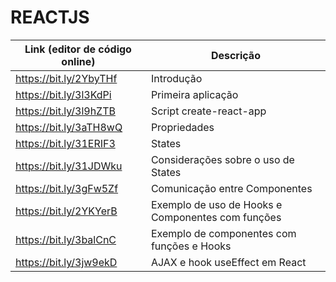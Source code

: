 # REACTJS

| Link (editor de código online)                          | Descrição                                                     |
|---------------------------------------------------------|---------------------------------------------------------------|
| https://bit.ly/2YbyTHf                                  | Introdução                                                    |
| https://bit.ly/3l3KdPi                                  | Primeira aplicação                                            |
| https://bit.ly/3l9hZTB                                  | Script create-react-app                                       |
| https://bit.ly/3aTH8wQ                                  | Propriedades                                                  |
| https://bit.ly/31ERIF3                                  | States                                                        |
| https://bit.ly/31JDWku                                  | Considerações sobre o uso de States                           |
| https://bit.ly/3gFw5Zf                                  | Comunicação entre Componentes                                 |
| https://bit.ly/2YKYerB                                  | Exemplo de uso de Hooks e Componentes com funções             |
| https://bit.ly/3balCnC                                  | Exemplo de componentes com funções e Hooks                    |
| https://bit.ly/3jw9ekD                                  | AJAX e hook useEffect em React                                |